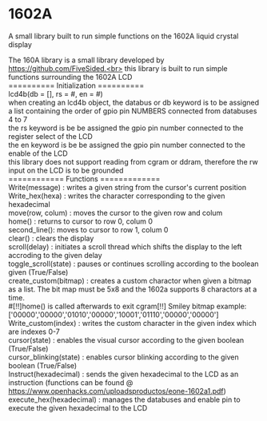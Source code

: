 # 1602A
A small library built to run simple functions on the 1602A liquid crystal display

The 160A library is a small library developed by https://github.com/FiveSided.<br>
this library is built to run simple functions surrounding the 1602A LCD<br>
========== Initialization ==========<br>
lcd4b(db = [], rs = #, en = #)<br>
when creating an lcd4b object, the databus or db keyword is to be assigned a list containing the order of gpio pin NUMBERS connected from databuses 4 to 7<br>
the rs keyword is be be assigned the gpio pin number connected to the register select of the LCD<br>
the en keyword is be be assigned the gpio pin number connected to the enable of the LCD<br>
this library does not support reading from cgram or ddram, therefore the rw input on the LCD is to be grounded<br>
============ Functions =============<br>
Write(message) : writes a given string from the cursor's current position<br>
Write_hex(hexa) : writes the character corresponding to the given hexadecimal<br>
move(row, colum) : moves the cursor to the given row and colum<br>
home() : returns to cursor to row 0, colum 0<br>
second_line(): moves to cursor to row 1, colum 0<br>
clear() : clears the display<br>
scroll(delay) : initiates a scroll thread which shifts the display to the left accroding to the given delay<br>
toggle_scroll(state) : pauses or continues scrolling according to the boolean given (True/False)<br>
create_custom(bitmap) : creates a custom charactor when given a bitmap as a list. The bit map must be 5x8 and the 1602a supports 8 charactors at a time.<br>
                        #[!!]home() is called afterwards to exit cgram[!!] Smiley bitmap example: ['00000','00000','01010','00000','10001','01110','00000','00000']<br>
Write_custom(index) : writes the custom character in the given index which are indexes 0-7<br>
cursor(state) : enables the visual cursor according to the given boolean (True/False)<br>
cursor_blinking(state) : enables cursor blinking according to the given boolean (True/False)<br>
Instruct(hexadecimal) : sends the given hexadecimal to the LCD as an instruction (functions can be found @ https://www.openhacks.com/uploadsproductos/eone-1602a1.pdf)<br>
execute_hex(hexadecimal) : manages the databuses and enable pin to execute the given hexadecimal to the LCD<br>
